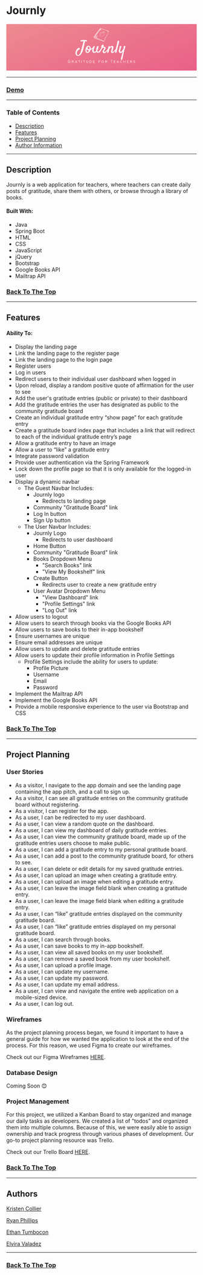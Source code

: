 # Journly

<p align="center">
    <img src="src/main/resources/static/img/journly-readme-image.png" alt="Journly">
</p>

---

### [Demo](https://journly.org/)

---

### Table of Contents
- [Description](#description)
- [Features](#features)
- [Project Planning](#project-planning)
- [Author Information](#authors)

---

## Description
Journly is a web application for teachers, where teachers can create daily posts of gratitude, share them with others, or browse through a library of books.

#### Built With:
* Java
* Spring Boot
* HTML
* CSS
* JavaScript
* jQuery
* Bootstrap
* Google Books API
* Mailtrap API

### [Back To The Top](#journly)

---

## Features

#### Ability To:
* Display the landing page
* Link the landing page to the register page
* Link the landing page to the login page
* Register users
* Log in users
* Redirect users to their individual user dashboard when logged in
* Upon reload, display a random positive quote of affirmation for the user to see
* Add the user's gratitude entries (public or private) to their dashboard
* Add the gratitude entries the user has designated as public to the community gratitude board
* Create an individual gratitude entry “show page” for each gratitude entry
* Create a gratitude board index page that includes a link that will redirect to each of the individual gratitude entry’s page
* Allow a gratitude entry to have an image
* Allow a user to “like” a gratitude entry
* Integrate password validation
* Provide user authentication via the Spring Framework
* Lock down the profile page so that it is only available for the logged-in user
* Display a dynamic navbar
    * The Guest Navbar Includes:
        * Journly logo
            * Redirects to landing page
        * Community "Gratitude Board" link
        * Log In button
        * Sign Up button
    * The User Navbar Includes:
        * Journly Logo 
            * Redirects to user dashboard
        * Home Button
        * Community "Gratitude Board" link
        * Books Dropdown Menu
            * "Search Books" link
            * "View My Bookshelf" link
        * Create Button 
            * Redirects user to create a new gratitude entry
        * User Avatar Dropdown Menu
            * "View Dashboard" link 
            * "Profile Settings" link 
            * "Log Out" link
* Allow users to logout
* Allow users to search through books via the Google Books API
* Allow users to save books to their in-app bookshelf
* Ensure usernames are unique
* Ensure email addresses are unique
* Allow users to update and delete gratitude entries
* Allow users to update their profile information in Profile Settings
    * Profile Settings include the ability for users to update:
        * Profile Picture
        * Username
        * Email
        * Password
* Implement the Mailtrap API
* Implement the Google Books API
* Provide a mobile responsive experience to the user via Bootstrap and CSS

### [Back To The Top](#journly)

---
## Project Planning

### User Stories
* As a visitor, I navigate to the app domain and see the landing page containing the app pitch, and a call to sign up.
* As a visitor, I can see all gratitude entries on the community gratitude board without registering.
* As a visitor, I can register for the app.
* As a user, I can be redirected to my user dashboard.
* As a user, I can view a random quote on the dashboard.
* As a user, I can view my dashboard of daily gratitude entries.
* As a user, I can view the community gratitude board, made up of the gratitude entries users choose to make public.
* As a user, I can add a gratitude entry to my personal gratitude board.
* As a user, I can add a post to the community gratitude board, for others to see.
* As a user, I can delete or edit details for my saved gratitude entries.
* As a user, I can upload an image when creating a gratitude entry.
* As a user, I can upload an image when editing a gratitude entry.
* As a user, I can leave the image field blank when creating a gratitude entry.
* As a user, I can leave the image field blank when editing a gratitude entry.
* As a user, I can “like” gratitude entries displayed on the community gratitude board.
* As a user, I can “like” gratitude entries displayed on my personal gratitude board.
* As a user, I can search through books.
* As a user, I can save books to my in-app bookshelf.
* As a user, I can view all saved books on my user bookshelf.
* As a user, I can remove a saved book from my user bookshelf.
* As a user, I can upload a profile image.
* As a user, I can update my username.
* As a user, I can update my password.
* As a user, I can update my email address.
* As a user, I can view and navigate the entire web application on a mobile-sized device.
* As a user, I can log out.


### Wireframes
As the project planning process began, we found it important to have a general guide for how we wanted the application to look at the end of the process. For this reason, we used Figma to create our wireframes.

Check out our Figma Wireframes [HERE](https://www.figma.com/file/szq7vmqTiNfGC3VwUYWrAr/Journly-Wireframe).


### Database Design

Coming Soon 😊


### Project Management
For this project, we utilized a Kanban Board to stay organized and manage our daily tasks as developers. We created a list of "todos" and organized them into multiple columns. Because of this, we were easily able to assign ownership and track progress through various phases of development. Our go-to project planning resource was Trello.

Check out our Trello Board [HERE](https://trello.com/b/jnrykffF/journly-kanban-board).

### [Back To The Top](#journly)

---

## Authors
[Kristen Collier](https://github.com/kcollier10)

[Ryan Phillips](https://github.com/RyanPhillipsJ92)

[Ethan Tumbocon](https://github.com/EthanTumbocon)

[Elvira Valadez](https://github.com/elviravaladez)

---

### [Back To The Top](#journly)